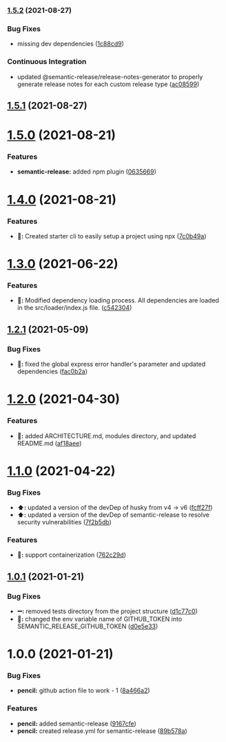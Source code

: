 ### [1.5.2](https://github.com/1i2hs/base-express-app-starter/compare/v1.5.1...v1.5.2) (2021-08-27)


### Bug Fixes

* missing dev dependencies ([1c88cd9](https://github.com/1i2hs/base-express-app-starter/commit/1c88cd9a68b45408609063d64e4f3afeac10d05d))


### Continuous Integration

* updated @semantic-release/release-notes-generator to properly generate release notes for each custom release type ([ac08599](https://github.com/1i2hs/base-express-app-starter/commit/ac08599237913b6f93b0c4486bed2e3be1656402))

## [1.5.1](https://github.com/1i2hs/base-express-app-starter/compare/v1.5.0...v1.5.1) (2021-08-27)

# [1.5.0](https://github.com/1i2hs/base-express-app-starter/compare/v1.4.0...v1.5.0) (2021-08-21)


### Features

* **semantic-release:** added npm plugin ([0635669](https://github.com/1i2hs/base-express-app-starter/commit/0635669cda0a5bd539dd349781f00f99c7a68be7))

# [1.4.0](https://github.com/1i2hs/base-express-app-starter/compare/v1.3.0...v1.4.0) (2021-08-21)


### Features

* **:pencil::** Created starter cli to easily setup a project using npx ([7c0b49a](https://github.com/1i2hs/base-express-app-starter/commit/7c0b49a7998fafeb35354d5d69305dcdfb018b6d))

# [1.3.0](https://github.com/1i2hs/base-express-app/compare/v1.2.1...v1.3.0) (2021-06-22)


### Features

* **:pencil::** Modified dependency loading process. All dependencies are loaded in the src/loader/index.js file. ([c542304](https://github.com/1i2hs/base-express-app/commit/c542304dcf29406db407d9804a616f4995fe25ef))

## [1.2.1](https://github.com/1i2hs/base-express-app/compare/v1.2.0...v1.2.1) (2021-05-09)


### Bug Fixes

* **:wrench::** fixed the global express error handler's parameter and updated dependencies ([fac0b2a](https://github.com/1i2hs/base-express-app/commit/fac0b2a918ea359846fad54852e5221468cea8b8))

# [1.2.0](https://github.com/1i2hs/base-express-app/compare/v1.1.0...v1.2.0) (2021-04-30)


### Features

* **:pencil::** added ARCHITECTURE.md, modules directory, and updated README.md ([af18aee](https://github.com/1i2hs/base-express-app/commit/af18aee7504f470ce0e8d754411ca497c97b4efd))

# [1.1.0](https://github.com/1i2hs/base-express-app/compare/v1.0.1...v1.1.0) (2021-04-22)


### Bug Fixes

* **:arrow_up::** updated a version of the devDep of husky from v4 -> v6 ([fcff27f](https://github.com/1i2hs/base-express-app/commit/fcff27f27344db6fb90b97b1c08e163877e9de63))
* **:arrow_up::** updated a version of the devDep of semantic-release to resolve security vulnerabilities ([7f2b5db](https://github.com/1i2hs/base-express-app/commit/7f2b5dbf319dd6e1edcce5b6acf4b7479db623a4))


### Features

* **:pencil::** support containerization ([762c29d](https://github.com/1i2hs/base-express-app/commit/762c29d69804db7c7599d7b58c6fbd527e3a9970))

## [1.0.1](https://github.com/1i2hs/base-express-app/compare/v1.0.0...v1.0.1) (2021-01-21)


### Bug Fixes

* **:heavy_minus_sign::** removed tests directory from the project structure ([d1c77c0](https://github.com/1i2hs/base-express-app/commit/d1c77c0b4bfa63b6364c63cc2349300ca933558a))
* **:wrench::** changed the env variable name of GITHUB_TOKEN into SEMANTIC_RELEASE_GITHUB_TOKEN ([d0e5e33](https://github.com/1i2hs/base-express-app/commit/d0e5e332a2081b2867ae54e2ca773a68a8fc44fc))

# 1.0.0 (2021-01-21)


### Bug Fixes

* **pencil:** github action file to work - 1 ([8a466a2](https://github.com/1i2hs/base-express-app/commit/8a466a22ae3400a53aeff4dcf7a191418708af26))


### Features

* **pencil:** added semantic-release ([9167cfe](https://github.com/1i2hs/base-express-app/commit/9167cfe6f64415e2cb9266bac0eec0cf2956ba68))
* **pencil:** created release.yml for semantic-release ([89b578a](https://github.com/1i2hs/base-express-app/commit/89b578adafcbd1347fac867a67f8302114c0f8d7))
